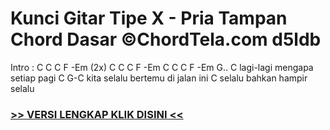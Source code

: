
 # Kunci Gitar Tipe X - Pria Tampan Chord Dasar ©ChordTela.com d5ldb


Intro : C C C F -Em (2x) C C C F -Em C C C F -Em G.. C lagi-lagi mengapa setiap pagi C G-C kita selalu bertemu di jalan ini C selalu bahkan hampir selalu

###  <a href="https://shortlighzx.web.app?sq=Kunci Gitar Tipe X - Pria Tampan Chord Dasar ©ChordTela.com"> >> VERSI LENGKAP KLIK DISINI << </a>
